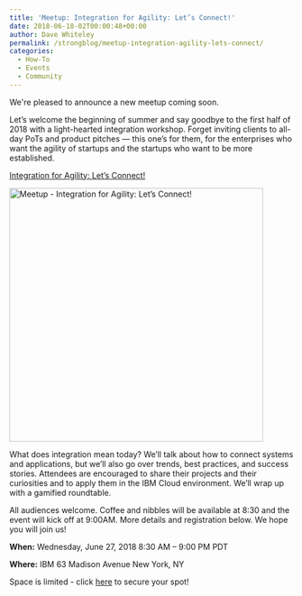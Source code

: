 ```yaml
---
title: 'Meetup: Integration for Agility: Let’s Connect!'
date: 2018-06-18-02T00:00:48+00:00
author: Dave Whiteley
permalink: /strongblog/meetup-integration-agility-lets-connect/
categories:
  - How-To
  - Events
  - Community 
---
```


We're pleased to announce a new meetup coming soon. 

Let’s welcome the beginning of summer and say goodbye to the first half of 2018 with a light-hearted integration workshop. Forget inviting clients to all-day PoTs and product pitches — this one’s for them, for the enterprises who want the agility of startups and the startups who want to be more established.

[Integration for Agility: Let’s Connect!](https://www.meetup.com/New-York-Cloud-Integration-Meetup/events/251764136/)
  
<!--more-->

<img class="aligncenter" src="https://strongloop.com/blog-assets/2018/06/integration-meetup.jpeg" alt="Meetup - Integration for Agility: Let’s Connect!" style="width: 450px; margin:auto;"/>

What does integration mean today? We’ll talk about how to connect systems and applications, but we’ll also go over trends, best practices, and success stories. Attendees are encouraged to share their projects and their curiosities and to apply them in the IBM Cloud environment. We’ll wrap up with a gamified roundtable.

All audiences welcome. Coffee and nibbles will be available at 8:30 and the event will kick off at 9:00AM. More details and registration below. We hope you will join us!

**When:** Wednesday, June 27, 2018
8:30 AM – 9:00 PM PDT

**Where:** IBM
63 Madison Avenue
New York, NY

Space is limited - click [here](https://www.meetup.com/New-York-Cloud-Integration-Meetup/events/251764136/) to secure your spot!
